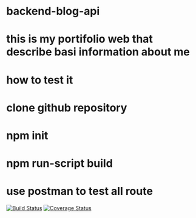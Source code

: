 # backend-blog-api

# this is my portifolio web that describe basi information about me


# how to test it

# clone github repository
# npm init
# npm run-script build
# use postman to test all route



[![Build Status](https://travis-ci.org/IRANKUND/backend-blog-api.svg?branch=develop)](https://travis-ci.org/IRANKUND/backend-blog-api)
[![Coverage Status](https://coveralls.io/repos/github/IRANKUND/backend-blog-api/badge.svg?branch=develop)](https://coveralls.io/github/IRANKUND/backend-blog-api?branch=develop)
